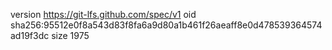 version https://git-lfs.github.com/spec/v1
oid sha256:95512e0f8a543d83f8fa6a9d80a1b461f26aeaff8e0d478539364574ad19f3dc
size 1975
